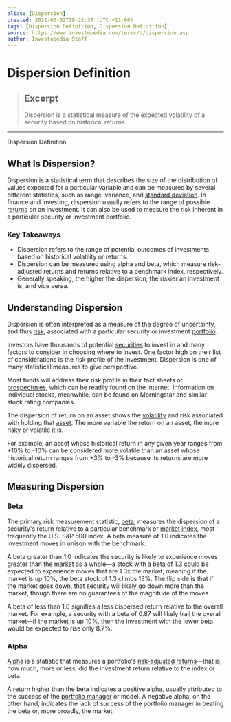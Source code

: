 ```yaml
---
alias: [Dispersion]
created: 2021-03-02T19:22:37 (UTC +11:00)
tags: [Dispersion Definition, Dispersion Definition]
source: https://www.investopedia.com/terms/d/dispersion.asp
author: Investopedia Staff
---
```


# Dispersion Definition

> ## Excerpt
> Dispersion is a statistical measure of the expected volatility of a security based on historical returns.

---

Dispersion Definition
## What Is Dispersion?

Dispersion is a statistical term that describes the size of the distribution of values expected for a particular variable and can be measured by several different statistics, such as range, variance, and [standard deviation](https://www.investopedia.com/terms/s/standarddeviation.asp). In finance and investing, dispersion usually refers to the range of possible [returns](https://www.investopedia.com/terms/r/return.asp) on an investment. It can also be used to measure the risk inherent in a particular security or investment portfolio.

### Key Takeaways

-   Dispersion refers to the range of potential outcomes of investments based on historical volatility or returns.
-   Dispersion can be measured using alpha and beta, which measure risk-adjusted returns and returns relative to a benchmark index, respectively.
-   Generally speaking, the higher the dispersion, the riskier an investment is, and vice versa.

## Understanding Dispersion

Dispersion is often interpreted as a measure of the degree of uncertainty, and thus [risk](https://www.investopedia.com/terms/r/risk.asp), associated with a particular security or investment [portfolio](https://www.investopedia.com/terms/p/portfolio.asp).

Investors have thousands of potential [securities](https://www.investopedia.com/terms/s/security.asp) to invest in and many factors to consider in choosing where to invest. One factor high on their list of considerations is the risk profile of the investment. Dispersion is one of many statistical measures to give perspective.

Most funds will address their risk profile in their fact sheets or [prospectuses](https://www.investopedia.com/terms/p/prospectus.asp), which can be readily found on the internet. Information on individual stocks, meanwhile, can be found on Morningstar and similar stock rating companies.

The dispersion of return on an asset shows the [volatility](https://www.investopedia.com/terms/v/volatility.asp) and risk associated with holding that [asset](https://www.investopedia.com/terms/a/asset.asp). The more variable the return on an asset, the more risky or volatile it is.

For example, an asset whose historical return in any given year ranges from +10% to -10% can be considered more volatile than an asset whose historical return ranges from +3% to -3% because its returns are more widely dispersed.

## Measuring Dispersion

### Beta

The primary risk measurement statistic, [beta](https://www.investopedia.com/terms/b/beta.asp), measures the dispersion of a security's return relative to a particular benchmark or [market index](https://www.investopedia.com/terms/m/marketindex.asp), most frequently the U.S. S&P 500 index. A beta measure of 1.0 indicates the investment moves in unison with the benchmark.

A beta greater than 1.0 indicates the security is likely to experience moves greater than the [market](https://www.investopedia.com/terms/f/financial-market.asp) as a whole—a stock with a beta of 1.3 could be expected to experience moves that are 1.3x the market, meaning if the market is up 10%, the beta stock of 1.3 climbs 13%. The flip side is that if the market goes down, that security will likely go down more than the market, though there are no guarantees of the magnitude of the moves.

A beta of less than 1.0 signifies a less dispersed return relative to the overall market. For example, a security with a beta of 0.87 will likely trail the overall market—if the market is up 10%, then the investment with the lower beta would be expected to rise only 8.7%.

### Alpha

[Alpha](https://www.investopedia.com/terms/a/alpha.asp) is a statistic that measures a portfolio's [risk-adjusted returns](https://www.investopedia.com/terms/r/riskadjustedreturn.asp)—that is, how much, more or less, did the investment return relative to the index or beta.

A return higher than the beta indicates a positive alpha, usually attributed to the success of the [portfolio manager](https://www.investopedia.com/terms/p/portfoliomanager.asp) or model. A negative alpha, on the other hand, indicates the lack of success of the portfolio manager in beating the beta or, more broadly, the market.

